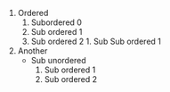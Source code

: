 1. Ordered
      1. Subordered 0
      1. Sub ordered 1
      1. Sub ordered 2
               1. Sub Sub ordered 1
2. Another
    * Sub unordered
        1. Sub ordered 1
        1. Sub ordered 2